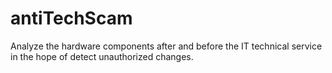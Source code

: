 antiTechScam
============

Analyze the hardware components after and before the IT technical service in the hope of detect unauthorized changes.
